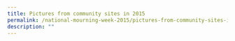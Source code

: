 ```yaml
---
title: Pictures from community sites in 2015
permalink: /national-mourning-week-2015/pictures-from-community-sites-in-2015
description: ""
---
```

